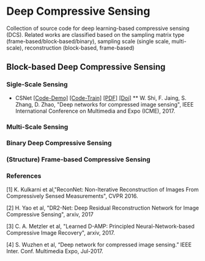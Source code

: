 # Deep Compressive Sensing
Collection of source code for deep learning-based compressive sensing (DCS). Related works are classified based on the sampling matrix type (frame-based/block-based/binary), sampling scale (single scale, multi-scale), reconstruction (block-based, frame-based)

## Block-based Deep Compressive Sensing
### Sigle-Scale Sensing
* CSNet [[Code-Demo]](https://github.com/wzhshi/CSNet) [[Code-Train]](https://github.com/AtenaKid/CSNet) [[PDF]](https://arxiv.org/abs/1707.07119) [[Doi]](10.1109/ICME.2017.8019428)
** W. Shi, F. Jaing, S. Zhang, D. Zhao, "Deep networks for compressed image sensing", IEEE International Conference on Multimedia and Expo (ICME), 2017. 

### Multi-Scale Sensing

### Binary Deep Compressive Sensing 

### (Structure) Frame-based Compressive Sensing


### References
[1] K. Kulkarni et al,"ReconNet: Non-Iterative Reconstruction of Images From Compressively Sensed Measurements", CVPR 2016. 

[2] H. Yao et al, "DR2-Net: Deep Residual Reconstruction Network for Image Compressive Sensing", arxiv, 2017

[3] C. A. Metzler et al, "Learned D-AMP: Principled Neural-Network-based Compressive Image Recovery", arxiv, 2017. 

[4] S. Wuzhen et al, “Deep network for compressed image sensing.” IEEE Inter. Conf. Multimedia Expo, Jul-2017.



